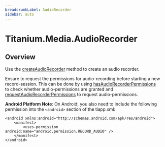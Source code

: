 ```yaml
---
breadcrumbLabel: AudioRecorder
sidebar: auto
---
```


# Titanium.Media.AudioRecorder

<ProxySummary/>

## Overview

Use the [createAudioRecorder](Titanium.Media.createAudioRecorder) method to create an audio recorder.

Ensure to request the permissions for audio-recording before starting a new record-session.
This can be done by using [hasAudioRecorderPermissions](Titanium.Media.hasAudioRecorderPermissions) to check whether
audio-permissions are granted and [requestAudioRecorderPermissions](Titanium.Media.requestAudioRecorderPermissions) to 
request audio-permissions. 

**Android Platform Note**: On Android, you also need to include the following permission
into the `<android>` section of the tiapp.xml:

    <android xmlns:android="http://schemas.android.com/apk/res/android">
        <manifest>
            <uses-permission android:name="android.permission.RECORD_AUDIO" />
        </manifest>
    </android>

<ApiDocs/>
